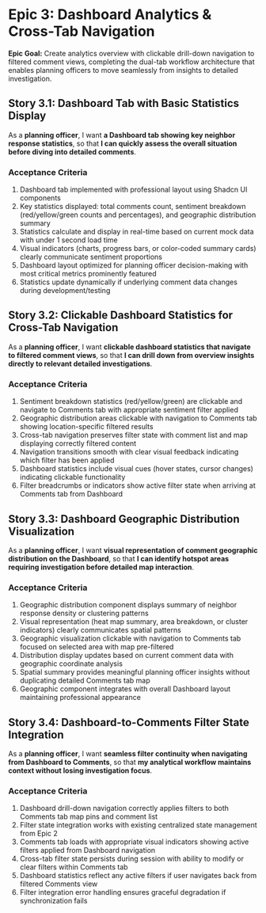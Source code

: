 # Epic 3: Dashboard Analytics & Cross-Tab Navigation

**Epic Goal:** Create analytics overview with clickable drill-down navigation to filtered comment views, completing the dual-tab workflow architecture that enables planning officers to move seamlessly from insights to detailed investigation.

## Story 3.1: Dashboard Tab with Basic Statistics Display

As a **planning officer**,
I want **a Dashboard tab showing key neighbor response statistics**,
so that **I can quickly assess the overall situation before diving into detailed comments**.

### Acceptance Criteria
1. Dashboard tab implemented with professional layout using Shadcn UI components
2. Key statistics displayed: total comments count, sentiment breakdown (red/yellow/green counts and percentages), and geographic distribution summary
3. Statistics calculate and display in real-time based on current mock data with under 1 second load time
4. Visual indicators (charts, progress bars, or color-coded summary cards) clearly communicate sentiment proportions
5. Dashboard layout optimized for planning officer decision-making with most critical metrics prominently featured
6. Statistics update dynamically if underlying comment data changes during development/testing

## Story 3.2: Clickable Dashboard Statistics for Cross-Tab Navigation

As a **planning officer**,
I want **clickable dashboard statistics that navigate to filtered comment views**,
so that **I can drill down from overview insights directly to relevant detailed investigations**.

### Acceptance Criteria
1. Sentiment breakdown statistics (red/yellow/green) are clickable and navigate to Comments tab with appropriate sentiment filter applied
2. Geographic distribution areas clickable with navigation to Comments tab showing location-specific filtered results
3. Cross-tab navigation preserves filter state with comment list and map displaying correctly filtered content
4. Navigation transitions smooth with clear visual feedback indicating which filter has been applied
5. Dashboard statistics include visual cues (hover states, cursor changes) indicating clickable functionality
6. Filter breadcrumbs or indicators show active filter state when arriving at Comments tab from Dashboard

## Story 3.3: Dashboard Geographic Distribution Visualization

As a **planning officer**,
I want **visual representation of comment geographic distribution on the Dashboard**,
so that **I can identify hotspot areas requiring investigation before detailed map interaction**.

### Acceptance Criteria
1. Geographic distribution component displays summary of neighbor response density or clustering patterns
2. Visual representation (heat map summary, area breakdown, or cluster indicators) clearly communicates spatial patterns
3. Geographic visualization clickable with navigation to Comments tab focused on selected area with map pre-filtered
4. Distribution display updates based on current comment data with geographic coordinate analysis
5. Spatial summary provides meaningful planning officer insights without duplicating detailed Comments tab map
6. Geographic component integrates with overall Dashboard layout maintaining professional appearance

## Story 3.4: Dashboard-to-Comments Filter State Integration

As a **planning officer**,
I want **seamless filter continuity when navigating from Dashboard to Comments**,
so that **my analytical workflow maintains context without losing investigation focus**.

### Acceptance Criteria
1. Dashboard drill-down navigation correctly applies filters to both Comments tab map pins and comment list
2. Filter state integration works with existing centralized state management from Epic 2
3. Comments tab loads with appropriate visual indicators showing active filters applied from Dashboard navigation
4. Cross-tab filter state persists during session with ability to modify or clear filters within Comments tab
5. Dashboard statistics reflect any active filters if user navigates back from filtered Comments view
6. Filter integration error handling ensures graceful degradation if synchronization fails
